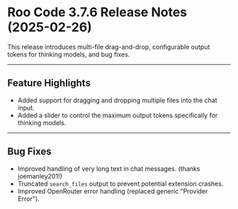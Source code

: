 # Roo Code 3.7.6 Release Notes (2025-02-26)

This release introduces multi-file drag-and-drop, configurable output tokens for thinking models, and bug fixes.

---

## Feature Highlights

*   Added support for dragging and dropping multiple files into the chat input.
*   Added a slider to control the maximum output tokens specifically for thinking models.

---

## Bug Fixes

*   Improved handling of very long text in chat messages. (thanks joemanley201!)
*   Truncated `search_files` output to prevent potential extension crashes.
*   Improved OpenRouter error handling (replaced generic "Provider Error").